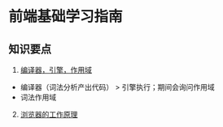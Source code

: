 # 前端基础学习指南

## 知识要点
1. [编译器，引擎，作用域](https://www.jianshu.com/p/36f5bfc6b7e6)
  + 编译器（词法分析产出代码） > 引擎执行；期间会询问作用域
  + 词法作用域
2. [浏览器的工作原理](https://www.html5rocks.com/zh/tutorials/internals/howbrowserswork/)